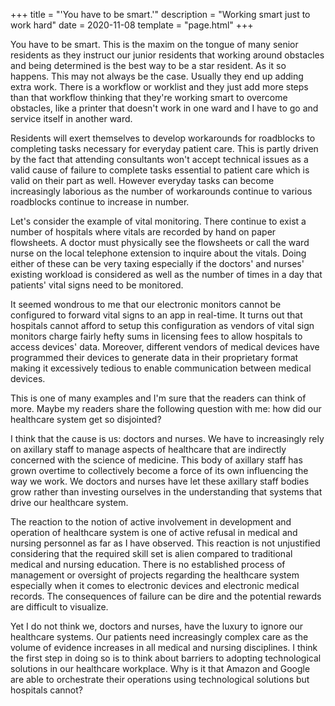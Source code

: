 +++
title = "'You have to be smart.'"
description = "Working smart just to work hard"
date = 2020-11-08
template = "page.html"
+++

You have to be smart. This is the maxim on the tongue of many senior residents
as they instruct our junior residents that working around obstacles and being
determined is the best way to be a star resident. As it so happens. This may not
always be the case. Usually they end up adding extra work. There is a workflow
or worklist and they just add more steps than that workflow thinking that
they're working smart to overcome obstacles, like a printer that doesn't work in
one ward and I have to go and service itself in another ward.

Residents will exert themselves to develop workarounds for roadblocks to
completing tasks necessary for everyday patient care. This is partly driven by
the fact that attending consultants won't accept technical issues as a valid
cause of failure to complete tasks essential to patient care which is valid on
their part as well. However everyday tasks can become increasingly laborious as
the number of workarounds continue to various roadblocks continue to increase
in number.

Let's consider the example of vital monitoring. There continue to exist a number
of hospitals where vitals are recorded by hand on paper flowsheets. A doctor
must physically see the flowsheets or call the ward nurse on the local telephone
extension to inquire about the vitals. Doing either of these can be very taxing
especially if the doctors' and nurses' existing workload is considered as well
as the number of times in a day that patients' vital signs need to be monitored.

It seemed wondrous to me that our electronic monitors cannot be configured to
forward vital signs to an app in real-time. It turns out that hospitals cannot
afford to setup this configuration as vendors of vital sign monitors charge
fairly hefty sums in licensing fees to allow hospitals to access devices' data.
Moreover, different vendors of medical devices have programmed their devices to
generate data in their proprietary format making it excessively tedious to
enable communication between medical devices.

This is one of many examples and I'm sure that the readers can think of more.
Maybe my readers share the following question with me: how did our healthcare
system get so disjointed?

I think that the cause is us: doctors and nurses. We have to increasingly rely
on axillary staff to manage aspects of healthcare that are indirectly
concerned with the science of medicine. This body of axillary staff has grown
overtime to collectively become a force of its own influencing the way we work.
We doctors and nurses have let these axillary staff bodies grow rather than
investing ourselves in the understanding that systems that drive our healthcare
system.

The reaction to the notion of active involvement in development and operation of
healthcare system is one of active refusal in medical and nursing personnel as
far as I have observed. This reaction is not unjustified considering that the
required skill set is alien compared to traditional medical and nursing
education. There is no established process of management or oversight of
projects regarding the healthcare system especially when it comes to electronic
devices and electronic medical records. The consequences of failure can be dire
and the potential rewards are difficult to visualize.

Yet I do not think we, doctors and nurses, have the luxury to ignore our
healthcare systems. Our patients need increasingly complex care as the volume of
evidence increases in all medical and nursing disciplines. I think the first
step in doing so is to think about barriers to adopting technological solutions
in our healthcare workplace. Why is it that Amazon and Google are able to
orchestrate their operations using technological solutions but hospitals cannot?
